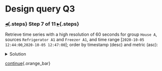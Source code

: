 <div class="top">

# Design query Q3
### [◂](command:katapod.loadPage?step6){.steps} Step 7 of 11 [▸](command:katapod.loadPage?step8){.steps}
</div>

Retrieve time series with a high resolution of 60 seconds for group `House A`, 
sources `Refrigerator A1` and `Freezer A1`, and time range [`2020-10-05 12:44:00`,`2020-10-05 12:47:00`]; 
order by timestamp (desc) and metric (asc):

<details>
  <summary>Solution</summary>

```
SELECT * 
FROM time_series.series_by_source_high
WHERE group = 'House A'
  AND source IN ('Refrigerator A1','Freezer A1')
  AND timestamp >= '2020-10-05 12:44:00'
  AND timestamp <= '2020-10-05 12:47:00';
```

</details>

[continue](command:katapod.loadPage?step8){.orange_bar}
